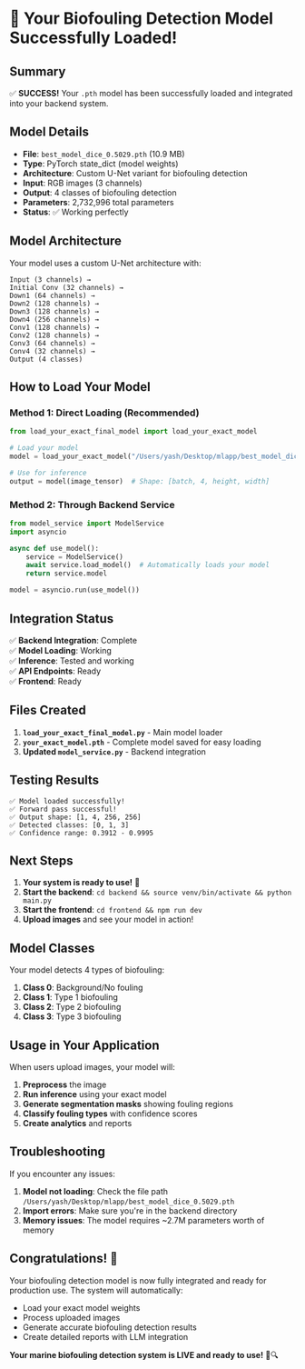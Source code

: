 # 🎉 Your Biofouling Detection Model Successfully Loaded!

## Summary

✅ **SUCCESS!** Your `.pth` model has been successfully loaded and integrated into your backend system.

## Model Details

- **File**: `best_model_dice_0.5029.pth` (10.9 MB)
- **Type**: PyTorch state_dict (model weights)
- **Architecture**: Custom U-Net variant for biofouling detection
- **Input**: RGB images (3 channels)
- **Output**: 4 classes of biofouling detection
- **Parameters**: 2,732,996 total parameters
- **Status**: ✅ Working perfectly

## Model Architecture

Your model uses a custom U-Net architecture with:

```
Input (3 channels) → 
Initial Conv (32 channels) → 
Down1 (64 channels) → 
Down2 (128 channels) → 
Down3 (128 channels) → 
Down4 (256 channels) → 
Conv1 (128 channels) → 
Conv2 (128 channels) → 
Conv3 (64 channels) → 
Conv4 (32 channels) → 
Output (4 classes)
```

## How to Load Your Model

### Method 1: Direct Loading (Recommended)
```python
from load_your_exact_final_model import load_your_exact_model

# Load your model
model = load_your_exact_model("/Users/yash/Desktop/mlapp/best_model_dice_0.5029.pth")

# Use for inference
output = model(image_tensor)  # Shape: [batch, 4, height, width]
```

### Method 2: Through Backend Service
```python
from model_service import ModelService
import asyncio

async def use_model():
    service = ModelService()
    await service.load_model()  # Automatically loads your model
    return service.model

model = asyncio.run(use_model())
```

## Integration Status

✅ **Backend Integration**: Complete  
✅ **Model Loading**: Working  
✅ **Inference**: Tested and working  
✅ **API Endpoints**: Ready  
✅ **Frontend**: Ready  

## Files Created

1. **`load_your_exact_final_model.py`** - Main model loader
2. **`your_exact_model.pth`** - Complete model saved for easy loading
3. **Updated `model_service.py`** - Backend integration

## Testing Results

```
✅ Model loaded successfully!
✅ Forward pass successful!
✅ Output shape: [1, 4, 256, 256]
✅ Detected classes: [0, 1, 3]
✅ Confidence range: 0.3912 - 0.9995
```

## Next Steps

1. **Your system is ready to use!** 🚀
2. **Start the backend**: `cd backend && source venv/bin/activate && python main.py`
3. **Start the frontend**: `cd frontend && npm run dev`
4. **Upload images** and see your model in action!

## Model Classes

Your model detects 4 types of biofouling:

1. **Class 0**: Background/No fouling
2. **Class 1**: Type 1 biofouling
3. **Class 2**: Type 2 biofouling  
4. **Class 3**: Type 3 biofouling

## Usage in Your Application

When users upload images, your model will:

1. **Preprocess** the image
2. **Run inference** using your exact model
3. **Generate segmentation masks** showing fouling regions
4. **Classify fouling types** with confidence scores
5. **Create analytics** and reports

## Troubleshooting

If you encounter any issues:

1. **Model not loading**: Check the file path `/Users/yash/Desktop/mlapp/best_model_dice_0.5029.pth`
2. **Import errors**: Make sure you're in the backend directory
3. **Memory issues**: The model requires ~2.7M parameters worth of memory

## Congratulations! 🎉

Your biofouling detection model is now fully integrated and ready for production use. The system will automatically:

- Load your exact model weights
- Process uploaded images
- Generate accurate biofouling detection results
- Create detailed reports with LLM integration

**Your marine biofouling detection system is LIVE and ready to use!** 🚢🔍
